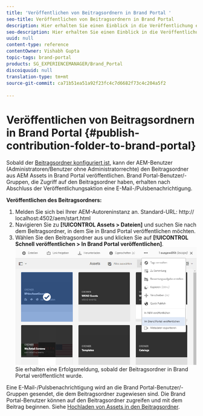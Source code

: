 ```yaml
---
title: 'Veröffentlichen von Beitragsordnern in Brand Portal '
seo-title: Veröffentlichen von Beitragsordnern in Brand Portal
description: Hier erhalten Sie einen Einblick in die Veröffentlichung eines Beitragsordners von AEM Assets in Brand Portal in Brand Portal 6.4.5.
seo-description: Hier erhalten Sie einen Einblick in die Veröffentlichung eines Beitragsordners von AEM Assets in Brand Portal in Brand Portal 6.4.5.
uuid: null
content-type: reference
contentOwner: Vishabh Gupta
topic-tags: brand-portal
products: SG_EXPERIENCEMANAGER/Brand_Portal
discoiquuid: null
translation-type: tm+mt
source-git-commit: ca71b51ea51a92f23fc4c7d6682f73c4c204a5f2

---
```



# Veröffentlichen von Beitragsordnern in Brand Portal {#publish-contribution-folder-to-brand-portal}

Sobald der [Beitragsordner konfiguriert ist](brand-portal-configure-contribution-folder-properties.md), kann der AEM-Benutzer (Administratoren/Benutzer ohne Administratorrechte) den Beitragsordner aus AEM Assets in Brand Portal veröffentlichen. Brand Portal-Benutzer/-Gruppen, die Zugriff auf den Beitragsordner haben, erhalten nach Abschluss der Veröffentlichungsaktion eine E-Mail-/Pulsbenachrichtigung.

**Veröffentlichen des Beitragsordners:**

1. Melden Sie sich bei Ihrer AEM-Autoreninstanz an.
Standard-URL: http:// localhost:4502/aem/start.html
1. Navigieren Sie zu **[!UICONTROL Assets > Dateien]** und suchen Sie nach dem Beitragsordner, in dem Sie in Brand Portal veröffentlichen möchten.
1. Wählen Sie den Beitragsordner aus und klicken Sie auf **[!UICONTROL Schnell veröffentlichen > In Brand Portal veröffentlichen]**.
   ![](assets/publish-contribution-folder-to-bp.png)
Sie erhalten eine Erfolgsmeldung, sobald der Beitragsordner in Brand Portal veröffentlicht wurde.

Eine E-Mail-/Pulsbenachrichtigung wird an die Brand Portal-Benutzer/-Gruppen gesendet, die dem Beitragsordner zugewiesen sind. Die Brand Portal-Benutzer können auf den Beitragsordner zugreifen und mit dem Beitrag beginnen. Siehe [Hochladen von Assets in den Beitragsordner](brand-portal-upload-assets-to-contribution-folder.md).